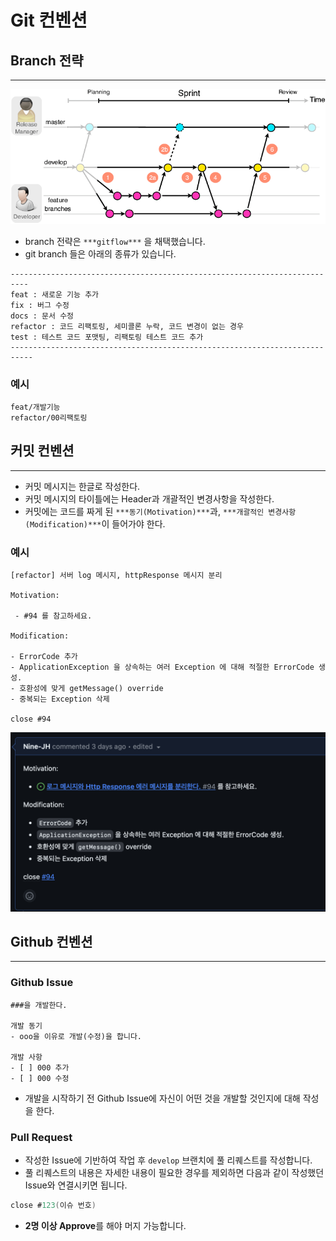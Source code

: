 # Git 컨벤션

## Branch 전략

---

![branch_strategy.png](./images/branch_strategy.png)

- branch 전략은 `***gitflow***` 을 채택했습니다.
- git branch 들은 아래의 종류가 있습니다.

```
--------------------------------------------------------------------------
feat : 새로운 기능 추가
fix : 버그 수정
docs : 문서 수정
refactor : 코드 리팩토링, 세미콜론 누락, 코드 변경이 없는 경우
test : 테스트 코드 포맷팅, 리팩토링 테스트 코드 추가
---------------------------------------------------------------------------
```

### 예시

```
feat/개발기능
refactor/00리팩토링
```

## 커밋 컨벤션

---

- 커밋 메시지는 한글로 작성한다.
- 커밋 메시지의 타이틀에는 Header과 개괄적인 변경사항을 작성한다.
- 커밋에는 코드를 짜게 된 `***동기(Motivation)***`과, `***개괄적인 변경사항(Modification)***`이 들어가야 한다.

### 예시

```
[refactor] 서버 log 메시지, httpResponse 메시지 분리

Motivation:

 - #94 를 참고하세요.

Modification:

- ErrorCode 추가
- ApplicationException 을 상속하는 여러 Exception 에 대해 적절한 ErrorCode 생성.
- 호환성에 맞게 getMessage() override
- 중복되는 Exception 삭제

close #94
```

![commit_convention.png](./images/commit_convention.png)

## Github 컨벤션

---

### Github Issue

```
###을 개발한다.

개발 동기
- ooo을 이유로 개발(수정)을 합니다.

개발 사항
- [ ] 000 추가
- [ ] 000 수정
```

- 개발을 시작하기 전 Github Issue에 자신이 어떤 것을 개발할 것인지에 대해 작성을 한다.

### Pull Request

- 작성한 Issue에 기반하여 작업 후 `develop` 브랜치에 풀 리퀘스트를 작성합니다.
- 풀 리퀘스트의 내용은 자세한 내용이 필요한 경우를 제외하면 다음과 같이 작성했던 Issue와 연결시키면 됩니다.

```java
close #123(이슈 번호)
```

- **2명 이상 Approve**를 해야 머지 가능합니다.